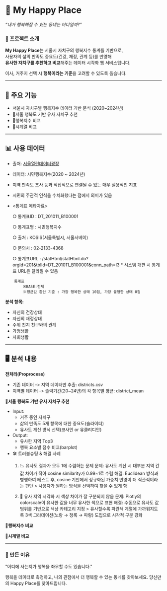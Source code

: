 # 🏡 My Happy Place  
_“내가 행복해질 수 있는 동네는 어디일까?”_

### 📌 프로젝트 소개
**My Happy Place**는 서울시 자치구의 행복지수 통계를 기반으로,  
사용자의 삶의 만족도 중요도(건강, 재정, 관계 등)를 반영해  
**유사한 자치구를 추천하고 비교**해주는 데이터 시각화 웹 서비스입니다.

이사, 거주지 선택 시 **행복이라는 기준**을 고려할 수 있도록 돕습니다.

---

## 🎯 주요 기능
- 서울시 자치구별 행복지수 데이터 기반 분석 (2020~2024년)
- 📍서울 행복도 기반 유사 자치구 추천
- 📍행복지수 비교
- 📍시계열 비교

---

## 📊 사용 데이터
- 출처: [서울열린데이터광장](https://data.seoul.go.kr)
- 데이터: 시민행복지수(2020 ~ 2024년)
- 지역 만족도 조사 등과 직접적으로 연결될 수 있는 매우 실용적인 지표
- 시민의 주관적 인식을 수치화했다는 점에서 의미가 있음
- <통계표 메타자료>

    ○ 통계표ID : DT_201011_B100001

    ○ 통계표명 : 시민행복지수

    ○ 출처 : KOSIS(서울특별시, 서울서베이)

    ○ 문의처 : 02-2133-4368

    ○ 통계표URL : /statHtml/statHtml.do?orgId=201&tblId=DT_201011_B100001&conn_path=I3
              * 시스템 개편 시 통계표 URL은 달라질 수 있음

```
    통계표
        ※BASE:전체
        ※평균값 환산 기준 : 가장 행복한 상태 10점, 가장 불행한 상태 0점
```


**분석 항목:**
- 자신의 건강상태  
- 자신의 재정상태  
- 주위 친지 친구와의 관계  
- 가정생활  
- 사회생활
---
## 🖥️ 분석 내용

**전처리(Proprocess)**
- 기존 데이터 -> 지역 데이터만 추출: districts.csv
- 지역별 데이터 -> 출력기간(20~24년)의 각 항목별 평균: district_mean

**📍서울 행복도 기반 유사 자치구 추천**
- Input:
    - 거주 중인 자치구
    - 삶의 만족도 5개 항목에 대한 중요도(슬라이더)
    - 유사도 계산 방식 선택(코사인 or 유클리디안)
- Output:
    - 유사한 지역 Top3
    - 행복 요소별 점수 비교(barplot)
- 🛠️ 트러블슈팅 & 해결 사례
    1. 📉 유사도 결과가 모두 1에 수렴하는 문제
        문제: 유사도 계산 시 대부분 지역 간 값 차이가 작아 cosine similarity가 0.99~1로 수렴
        해결: Euclidean 방식과 병행하여 테스트 후, cosine 기반에서 정규화된 가중치 반영이 더 직관적이라는 판단
            > 사용자가 원하는 방식을 선택하여 찾을 수 있게 함

    2. 🎨 유사 지역 시각화 시 색상 차이가 잘 구분되지 않음
        문제: Plotly의 colorscale이 유사한 값을 너무 유사한 색으로 표현
        해결: 수동으로 유사도 값 범위를 기반으로 색상 카테고리 지정
            > 유사할수록 파란색 계열에 가까워지도록 3색 그라데이션(노랑 → 청록 → 파랑) 도입으로 시각적 구분 강화

**📍행복지수 비교**



**📍시계열 비교**




---

### 🙏 만든 이유
"어디에 사는지가 행복을 좌우할 수도 있습니다."

행복을 데이터로 측정하고, 나의 관점에서 더 행복할 수 있는 동네를 찾아보세요.
당신만의 Happy Place를 찾아드립니다.

